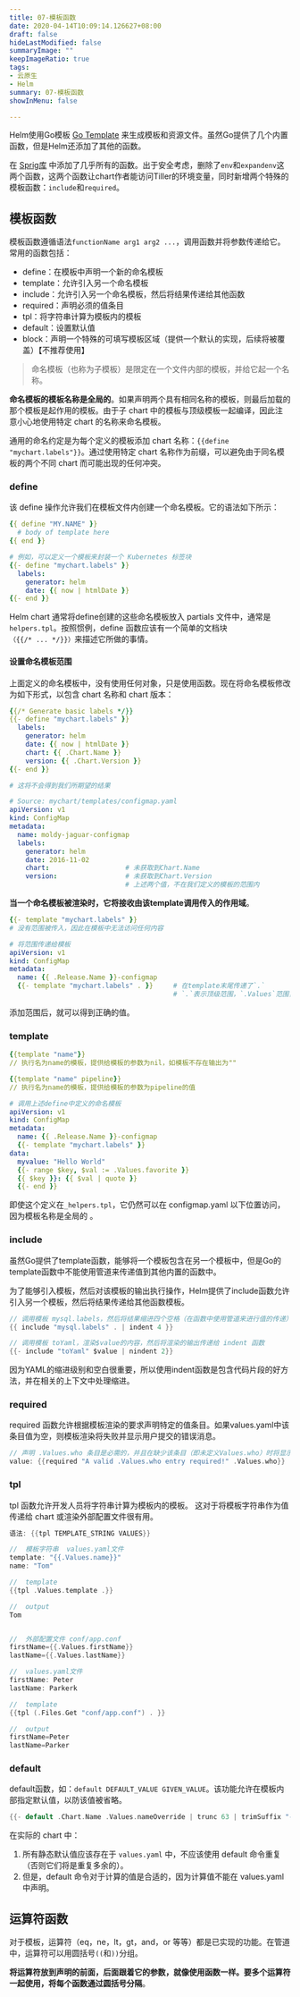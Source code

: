 ```yaml
---
title: 07-模板函数
date: 2020-04-14T10:09:14.126627+08:00
draft: false
hideLastModified: false
summaryImage: ""
keepImageRatio: true
tags:
- 云原生
- Helm
summary: 07-模板函数
showInMenu: false

---
```


Helm使用Go模板 [Go Template](https://godoc.org/text/template) 来生成模板和资源文件。虽然Go提供了几个内置函数，但是Helm还添加了其他的函数。

在 [Sprig库](https://godoc.org/github.com/Masterminds/sprig) 中添加了几乎所有的函数。出于安全考虑，删除了`env`和`expandenv`这两个函数，这两个函数让chart作者能访问Tiller的环境变量，同时新增两个特殊的模板函数：`include`和`required`。

## 模板函数

模板函数遵循语法`functionName arg1 arg2 ...`，调用函数并将参数传递给它。常用的函数包括：

- define：在模板中声明一个新的命名模板
- template：允许引入另一个命名模板
- include：允许引入另一个命名模板，然后将结果传递给其他函数
- required：声明必须的值条目
- tpl：将字符串计算为模板内的模板
- default：设置默认值
- block：声明一个特殊的可填写模板区域（提供一个默认的实现，后续将被覆盖）【不推荐使用】

> 命名模板（也称为子模板）是限定在一个文件内部的模板，并给它起一个名称。

**命名模板的模板名称是全局的**。如果声明两个具有相同名称的模板，则最后加载的那个模板是起作用的模板。由于子 chart 中的模板与顶级模板一起编译，因此注意小心地使用特定 chart 的名称来命名模板。

通用的命名约定是为每个定义的模板添加 chart 名称：`{{define "mychart.labels"}}`。通过使用特定 chart 名称作为前缀，可以避免由于同名模板的两个不同 chart 而可能出现的任何冲突。

### define

该 define 操作允许我们在模板文件内创建一个命名模板。它的语法如下所示：

```yaml
{{ define "MY.NAME" }}
  # body of template here
{{ end }}

# 例如，可以定义一个模板来封装一个 Kubernetes 标签块
{{- define "mychart.labels" }}
  labels:
    generator: helm
    date: {{ now | htmlDate }}
{{- end }}
```

Helm chart 通常将define创建的这些命名模板放入 partials 文件中，通常是`helpers.tpl`。按照惯例，define 函数应该有一个简单的文档块`（{{/* ... */}}）`来描述它所做的事情。

#### 设置命名模板范围

上面定义的命名模板中，没有使用任何对象，只是使用函数。现在将命名模板修改为如下形式，以包含 chart 名称和 chart 版本：

```yaml
{{/* Generate basic labels */}}
{{- define "mychart.labels" }}
  labels:
    generator: helm
    date: {{ now | htmlDate }}
    chart: {{ .Chart.Name }}
    version: {{ .Chart.Version }}
{{- end }}

# 这将不会得到我们所期望的结果

# Source: mychart/templates/configmap.yaml
apiVersion: v1
kind: ConfigMap
metadata:
  name: moldy-jaguar-configmap
  labels:
    generator: helm
    date: 2016-11-02
    chart:                   # 未获取到Chart.Name
    version:                 # 未获取到Chart.Version
                             # 上述两个值，不在我们定义的模板的范围内
```

**当一个命名模板被渲染时，它将接收由该template调用传入的作用域**。

```yaml
{{- template "mychart.labels" }}
# 没有范围被传入，因此在模板中无法访问任何内容

# 将范围传递给模板
apiVersion: v1
kind: ConfigMap
metadata:
  name: {{ .Release.Name }}-configmap
  {{- template "mychart.labels" . }}     # 在template末尾传递了`.`
                                         # `.`表示顶级范围，`.Values`范围，`.Values.favorite`范围
```

添加范围后，就可以得到正确的值。

### template

```yaml
{{template "name"}}
// 执行名为name的模板，提供给模板的参数为nil，如模板不存在输出为""

{{template "name" pipeline}}
// 执行名为name的模板，提供给模板的参数为pipeline的值
```

```yaml
# 调用上述define中定义的命名模板
apiVersion: v1
kind: ConfigMap
metadata:
  name: {{ .Release.Name }}-configmap
  {{- template "mychart.labels" }}
data:
  myvalue: "Hello World"
  {{- range $key, $val := .Values.favorite }}
  {{ $key }}: {{ $val | quote }}
  {{- end }}
```

即使这个定义在`_helpers.tpl`，它仍然可以在 configmap.yaml 以下位置访问，因为模板名称是全局的 。

### include

虽然Go提供了template函数，能够将一个模板包含在另一个模板中，但是Go的template函数中不能使用管道来传递值到其他内置的函数中。

为了能够引入模板，然后对该模板的输出执行操作，Helm提供了include函数允许引入另一个模板，然后将结果传递给其他函数模板。

```go
// 调用模板 mysql.labels，然后将结果缩进四个空格（在函数中使用管道来进行值的传递）,其中 `.` 表示渲染的根对象
{{ include "mysql.labels" . | indent 4 }}

// 调用模板 toYaml，渲染$value的内容，然后将渲染的输出传递给 indent 函数
{{- include "toYaml" $value | nindent 2}}
```

因为YAML的缩进级别和空白很重要，所以使用indent函数是包含代码片段的好方法，并在相关的上下文中处理缩进。

### required

required 函数允许根据模板渲染的要求声明特定的值条目。如果values.yaml中该条目值为空，则模板渲染将失败并显示用户提交的错误消息。

```go
// 声明 .Values.who 条目是必需的，并且在缺少该条目（即未定义Values.who）时将显示错误消息
value: {{required "A valid .Values.who entry required!" .Values.who}}
```

### tpl

tpl 函数允许开发人员将字符串计算为模板内的模板。 这对于将模板字符串作为值传递给 chart 或渲染外部配置文件很有用。

```go
语法: {{tpl TEMPLATE_STRING VALUES}}

//  模板字符串  values.yaml文件
template: "{{.Values.name}}"
name: "Tom"

//  template
{{tpl .Values.template .}}

//  output
Tom


//  外部配置文件 conf/app.conf
firstName={{.Values.firstName}}
lastName={{.Values.lastName}}

//  values.yaml文件
firstName: Peter
lastName: Parkerk

//  template
{{tpl (.Files.Get "conf/app.conf") . }}

//  output
firstName=Peter
lastName=Parker
```

### default

default函数，如：`default DEFAULT_VALUE GIVEN_VALUE`。该功能允许在模板内部指定默认值，以防该值被省略。

```go
{{- default .Chart.Name .Values.nameOverride | trunc 63 | trimSuffix "-" -}}
```

在实际的 chart 中：

1. 所有静态默认值应该存在于 `values.yaml` 中，不应该使用 default 命令重复（否则它们将是重复多余的）。
2. 但是，default 命令对于计算的值是合适的，因为计算值不能在 values.yaml 中声明。

## 运算符函数

对于模板，运算符（eq，ne，lt，gt，and，or 等等）都是已实现的功能。在管道中，运算符可以用圆括号`((`和`))`分组。

**将运算符放到声明的前面，后面跟着它的参数，就像使用函数一样。要多个运算符一起使用，将每个函数通过圆括号分隔**。
